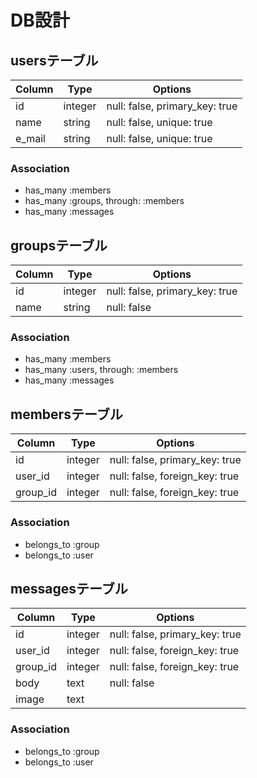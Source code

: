 # DB設計

## usersテーブル

|Column|Type|Options|
|------|----|-------|
|id|integer|null: false, primary_key: true|
|name|string|null: false, unique: true|
|e_mail|string|null: false, unique: true|

### Association
- has_many :members
- has_many :groups, through: :members
- has_many :messages


## groupsテーブル

|Column|Type|Options|
|------|----|-------|
|id|integer|null: false, primary_key: true|
|name|string|null: false|

### Association
- has_many :members
- has_many :users, through: :members
- has_many :messages


## membersテーブル

|Column|Type|Options|
|------|----|-------|
|id|integer|null: false, primary_key: true|
|user_id|integer|null: false, foreign_key: true|
|group_id|integer|null: false, foreign_key: true|

### Association
- belongs_to :group
- belongs_to :user


## messagesテーブル

|Column|Type|Options|
|------|----|-------|
|id|integer|null: false, primary_key: true|
|user_id|integer|null: false, foreign_key: true|
|group_id|integer|null: false, foreign_key: true|
|body|text|null: false|
|image|text| |

### Association
- belongs_to :group
- belongs_to :user
